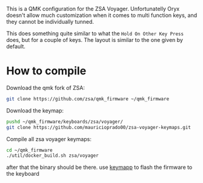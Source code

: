 This is a QMK configuration for the ZSA Voyager.
Unfortunatelly Oryx doesn't allow much customization when it comes to multi function keys, and they cannot be individually tunned.

This does something quite similar to what the `Hold On Other Key Press` does, but for a couple of keys.
The layout is similar to the one given by default.

# How to compile

Download the qmk fork of ZSA: 

```bash
git clone https://github.com/zsa/qmk_firmware ~/qmk_firmware
```

Download the    keymap:

```bash
pushd ~/qmk_firmware/keyboards/zsa/voyager/
git clone https://github.com/mauricioprado00/zsa-voyager-keymaps.git
```

Compile all zsa voyager keymaps:

```bash
cd ~/qmk_firmware
./util/docker_build.sh zsa/voyager
```

after that the binary should be there. use [keymapp](https://oryx.nyc3.cdn.digitaloceanspaces.com/keymapp/keymapp-latest.tar.gz) to flash the firmware to the keyboard


